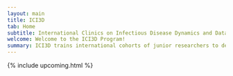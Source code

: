 ```yaml
---
layout: main
title: ICI3D
tab: Home
subtitle: International Clinics on Infectious Disease Dynamics and Data
welcome: Welcome to the ICI3D Program!
summary: ICI3D trains international cohorts of junior researchers to develop integrative research projects in infectious disease dynamics and to communicate their questions, methods, and findings across disciplinary boundaries.
---
```

{% include upcoming.html %}
